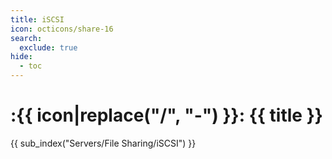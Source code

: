 ```yaml
---
title: iSCSI
icon: octicons/share-16
search:
  exclude: true
hide:
  - toc
---
```


# :{{ icon|replace("/", "-") }}: {{ title }}

{{ sub_index("Servers/File Sharing/iSCSI") }}
